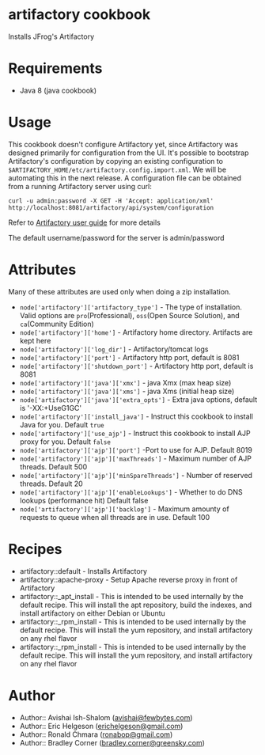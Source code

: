 # artifactory cookbook
Installs JFrog's Artifactory

# Requirements
* Java 8 (java cookbook)

# Usage
This cookbook doesn't configure Artifactory yet, since Artifactory was designed primarily for configuration from the UI. It's possible to bootstrap Artifactory's configuration by copying an existing configuration to `$ARTIFACTORY_HOME/etc/artifactory.config.import.xml`. We will be automating this in the next release. A configuration file can be obtained from a running Artifactory server using curl:

	curl -u admin:password -X GET -H 'Accept: application/xml' http://localhost:8081/artifactory/api/system/configuration

Refer to [Artifactory user guide](http://wiki.jfrog.org/confluence/display/RTF/Global+Configuration+Descriptor) for more details

The default username/password for the server is admin/password

# Attributes
Many of these attributes are used only when doing a zip installation.
* `node['artifactory']['artifactory_type']` - The type of installation.  Valid options are `pro`(Professional), `oss`(Open Source Solution), and `ca`(Community Edition)
* `node['artifactory']['home']` - Artifactory home directory. Artifacts are kept here
* `node['artifactory']['log_dir']` - Artifactory/tomcat logs
* `node['artifactory']['port']` - Artifactory http port, default is 8081
* `node['artifactory']['shutdown_port']` - Artifactory http port, default is 8081
* `node['artifactory']['java']['xmx']` - java Xmx (max heap size)
* `node['artifactory']['java']['xms']` - java Xms (initial heap size)
* `node['artifactory']['java']['extra_opts']` - Extra java options, default is '-XX:+UseG1GC'
* `node['artifactory']['install_java']` - Instruct this cookbook to install Java for you. Default `true`
* `node['artifactory']['use_ajp']` - Instruct this cookbook to install AJP proxy for you. Default `false`
* `node['artifactory']['ajp']['port']` -Port to use for AJP. Default 8019
* `node['artifactory']['ajp']['maxThreads']` - Maximum number of AJP threads. Default 500
* `node['artifactory']['ajp']['minSpareThreads']` - Number of reserved threads. Default 20
* `node['artifactory']['ajp']['enableLookups']` - Whether to do DNS lookups (performance hit) Default false
* `node['artifactory']['ajp']['backlog']` - Maximum amounty of requests to queue when all threads are in use. Default 100



# Recipes
* artifactory::default - Installs Artifactory
* artifactory::apache-proxy - Setup Apache reverse proxy in front of Artifactory
* artifactory::_apt_install - This is intended to be used internally by the default recipe. This will install the apt repository, build the indexes, and install artifactory on either Debian or Ubuntu
* artifactory::_rpm_install - This is intended to be used internally by the default recipe. This will install the yum repository, and install artifactory on any rhel flavor
* artifactory::_rpm_install - This is intended to be used internally by the default recipe. This will install the yum repository, and install artifactory on any rhel flavor

# Author

* Author:: Avishai Ish-Shalom (<avishai@fewbytes.com>)
* Author:: Eric Helgeson (<erichelgeson@gmail.com>)
* Author:: Ronald Chmara (<ronabop@gmail.com>)
* Author:: Bradley Corner (<bradley.corner@greensky.com>)
